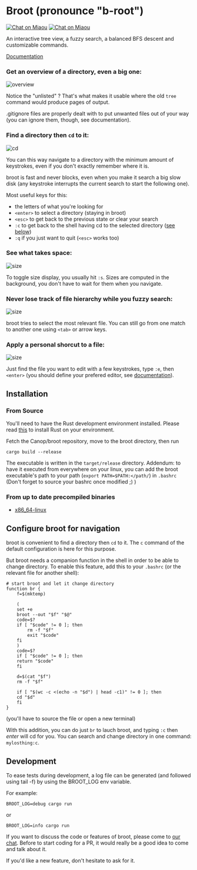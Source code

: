 # Broot (pronounce "b-root")

[![Chat on Miaou](https://miaou.dystroy.org/static/shields/room-en.svg?v=1)](https://miaou.dystroy.org/3?Code_et_Croissants)
[![Chat on Miaou](https://miaou.dystroy.org/static/shields/room-fr.svg?v=1)](https://miaou.dystroy.org/3?Code_et_Croissants)

An interactive tree view, a fuzzy search, a balanced BFS descent and customizable commands.

[Documentation](documentation.md)

### Get an overview of a directory, even a big one:

![overview](doc/20181215-overview.png)

Notice the "unlisted" ? That's what makes it usable where the old `tree` command would produce pages of output.

.gitignore files are properly dealt with to put unwanted files out of your way (you can ignore them, though, see documentation).

### Find a directory then `cd` to it:

![cd](doc/20181218-cd.png)

You can this way navigate to a directory with the minimum amount of keystrokes, even if you don't exactly remember where it is.

broot is fast and never blocks, even when you make it search a big slow disk (any keystroke interrupts the current search to start the following one).


Most useful keys for this:

* the letters of what you're looking for
* `<enter>` to select a directory (staying in broot)
* `<esc>` to get back to the previous state or clear your search
* `:c` to get back to the shell having cd to the selected directory ([see below](#use-broot-for-navigation))
* `:q` if you just want to quit (`<esc>` works too)

### See what takes space:

![size](doc/20181215-only-folders-with-size.png)

To toggle size display, you usually hit `:s`. Sizes are computed in the background, you don't have to wait for them when you navigate.

### Never lose track of file hierarchy while you fuzzy search:

![size](doc/20181215-search.png)

broot tries to select the most relevant file. You can still go from one match to another one using `<tab>` or arrow keys.

### Apply a personal shorcut to a file:

![size](doc/20181215-edit.png)

Just find the file you want to edit with a few keystrokes, type `:e`, then `<enter>` (you should define your prefered editor, see [documentation](documentation.md#verbs)).

## Installation

### From Source

You'll need to have the Rust development environment installed. Please read [this](https://www.rust-lang.org/tools/install) to install Rust on your environment.

Fetch the Canop/broot repository, move to the broot directory, then run

    cargo build --release

The executable is written in the `target/release` directory. Addendum: to have it executed from everywhere on your linux, you can add the broot executable's path to your path (`export PATH=$PATH:</path/`) in `.bashrc` (Don't forget to source your bashrc once modified ;) )

### From up to date precompiled binaries

* [x86_64-linux](https://dystroy.org/broot/x86_64-linux/broot)

## Configure broot for navigation

broot is convenient to find a directory then `cd` to it. The `c` command of the default configuration is here for this purpose.

But broot needs a companion function in the shell in order to be able to change directory. To enable this feature, add this to your `.bashrc` (or the relevant file for another shell):

	# start broot and let it change directory
	function br {
	    f=$(mktemp)

	    (
		set +e
		broot --out "$f" "$@"
		code=$?
		if [ "$code" != 0 ]; then
		    rm -f "$f"
		    exit "$code"
		fi
	    )
	    code=$?
	    if [ "$code" != 0 ]; then
		return "$code"
	    fi

	    d=$(cat "$f")
	    rm -f "$f"

	    if [ "$(wc -c <(echo -n "$d") | head -c1)" != 0 ]; then
		cd "$d"
	    fi
	}

(you'll have to source the file or open a new terminal)

With this addition, you can do just `br` to lauch broot, and typing `:c` then *enter* will cd for you. You can search and change directory in one command: `mylosthing:c`.


## Development

To ease tests during development, a log file can be generated (and followed using tail -f) by using the BROOT_LOG env variable.

For example:

    BROOT_LOG=debug cargo run

or

    BROOT_LOG=info cargo run

If you want to discuss the code or features of broot, please come to [our chat](https://miaou.dystroy.org/3?Code_et_Croissants). Before to start coding for a PR, it would really be a good idea to come and talk about it.

If you'd like a new feature, don't hesitate to ask for it.
